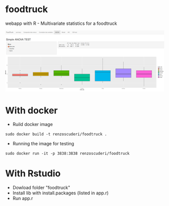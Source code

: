 # foodtruck
webapp with R - Multivariate statistics for a foodtruck

![Alt text](foodtruck/exemple)

# With docker
- Ruild docker image

```
sudo docker build -t renzoscuderi/foodtruck .
```

- Running the image for testing 

```
sudo docker run -it -p 3838:3838 renzoscuderi/foodtruck
```

# With Rstudio
- Dowload folder "foodtruck"
- Install lib with install.packages (listed in app.r)
- Run app.r
